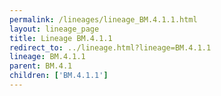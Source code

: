 ```yaml
---
permalink: /lineages/lineage_BM.4.1.1.html
layout: lineage_page
title: Lineage BM.4.1.1
redirect_to: ../lineage.html?lineage=BM.4.1.1
lineage: BM.4.1.1
parent: BM.4.1
children: ['BM.4.1.1']
---
```

